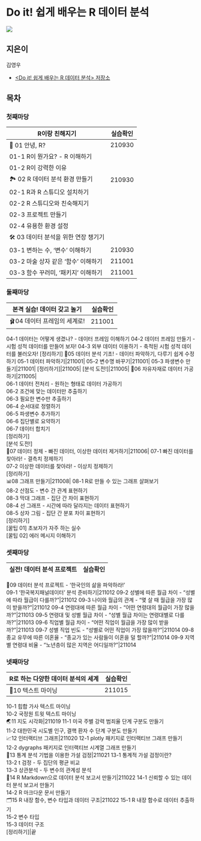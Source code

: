 # Do it! 쉽게 배우는 R 데이터 분석


<img src= "https://raw.githubusercontent.com/youngwoos/Doit_R/master/cover.png"/>

## 지은이
김영우
* [<Do it! 쉽게 배우는 R 데이터 분석> 저장소](https://github.com/youngwoos/Doit_R)


## 목차

### 첫째마당 
|**R이랑 친해지기**|실습확인|
|------------|----------|
|👋 01 안녕, R?|210930|
|01-1 R이 뭔가요? - R 이해하기   
|01-2 R이 강력한 이유   
|🏞 02 R 데이터 분석 환경 만들기|210930|
|02-1 R과 R 스튜디오 설치하기|
|02-2 R 스튜디오와 친숙해지기|
|02-3 프로젝트 만들기|
|02-4 유용한 환경 설정|
|🛠 03 데이터 분석을 위한 연장 챙기기|
|03-1 변하는 수, ‘변수’ 이해하기|210930|
|03-2 마술 상자 같은 ‘함수’ 이해하기|211001|
|03-3 함수 꾸러미, ‘패키지’ 이해하기|211001|


### 둘째마당
|**본격 실습! 데이터 갖고 놀기**|실습확인|
|------------|----------|
🩰04 데이터 프레임의 세계로!|211001|
04-1 데이터는 어떻게 생겼나? - 데이터 프레임 이해하기
04-2 데이터 프레임 만들기 - 시험 성적 데이터를 만들어 보자!
04-3 외부 데이터 이용하기 - 축적된 시험 성적 데이터를 불러오자!
[정리하기]
🧐05 데이터 분석 기초! - 데이터 파악하기, 다루기 쉽게 수정하기
05-1 데이터 파악하기|211001|
05-2 변수명 바꾸기|211001|
05-3 파생변수 만들기|211001|
[정리하기]|211005|
[분석 도전!]|211005|
💾06 자유자재로 데이터 가공하기|211005|   
06-1 데이터 전처리 - 원하는 형태로 데이터 가공하기   
06-2 조건에 맞는 데이터만 추출하기   
06-3 필요한 변수만 추출하기   
06-4 순서대로 정렬하기   
06-5 파생변수 추가하기   
06-6 집단별로 요약하기   
06-7 데이터 합치기   
[정리하기]   
[분석 도전!]   
🤯07 데이터 정제 - 빠진 데이터, 이상한 데이터 제거하기|211006|
07-1 빠진 데이터를 찾아라! - 결측치 정제하기   
07-2 이상한 데이터를 찾아라! - 이상치 정제하기   
[정리하기]   
📊08 그래프 만들기|211008|
08-1 R로 만들 수 있는 그래프 살펴보기   
08-2 산점도 - 변수 간 관계 표현하기   
08-3 막대 그래프 - 집단 간 차이 표현하기   
08-4 선 그래프 - 시간에 따라 달라지는 데이터 표현하기   
08-5 상자 그림 - 집단 간 분포 차이 표현하기   
[정리하기]   
[꿀팁 01] 초보자가 자주 하는 실수   
[꿀팁 02] 에러 메시지 이해하기   


### 셋째마당
|**실전! 데이터 분석 프로젝트**|실습확인|
|------------|----------|
📌09 데이터 분석 프로젝트 - ‘한국인의 삶을 파악하라!’   
09-1 ‘한국복지패널데이터’ 분석 준비하기|211012
09-2 성별에 따른 월급 차이 - “성별에 따라 월급이 다를까?”|211012
09-3 나이와 월급의 관계 - “몇 살 때 월급을 가장 많이 받을까?”|211012
09-4 연령대에 따른 월급 차이 - “어떤 연령대의 월급이 가장 많을까?”|211013
09-5 연령대 및 성별 월급 차이 - “성별 월급 차이는 연령대별로 다를까?”|211013
09-6 직업별 월급 차이 - “어떤 직업이 월급을 가장 많이 받을까?”|211013
09-7 성별 직업 빈도 - “성별로 어떤 직업이 가장 많을까?”|211014
09-8 종교 유무에 따른 이혼율 - “종교가 있는 사람들이 이혼을 덜 할까?”|211014
09-9 지역별 연령대 비율 - “노년층이 많은 지역은 어디일까?”|211014


### 넷째마당
|**R로 하는 다양한 데이터 분석의 세계**|실습확인|
|------------|----------|
📝10 텍스트 마이닝|211015
10-1 힙합 가사 텍스트 마이닝   
10-2 국정원 트윗 텍스트 마이닝   
🌏11 지도 시각화|211019
11-1 미국 주별 강력 범죄율 단계 구분도 만들기   
11-2 대한민국 시도별 인구, 결핵 환자 수 단계 구분도 만들기   
📈12 인터랙티브 그래프|211020
12-1 plotly 패키지로 인터랙티브 그래프 만들기   
12-2 dygraphs 패키지로 인터랙티브 시계열 그래프 만들기   
🎲13 통계 분석 기법을 이용한 가설 검정|211021
13-1 통계적 가설 검정이란?   
13-2 t 검정 - 두 집단의 평균 비교   
13-3 상관분석 - 두 변수의 관계성 분석   
💼14 R Markdown으로 데이터 분석 보고서 만들기|211022
14-1 신뢰할 수 있는 데이터 분석 보고서 만들기   
14-2 R 마크다운 문서 만들기   
🗂15 R 내장 함수, 변수 타입과 데이터 구조|211022
15-1 R 내장 함수로 데이터 추출하기   
15-2 변수 타입   
15-3 데이터 구조   
[정리하기]|끝
